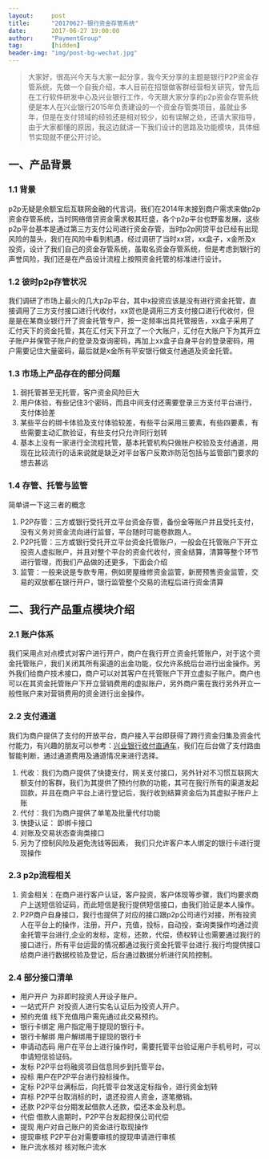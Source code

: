 ```yaml
---                                               
layout:     post                  
title:      "20170627-银行资金存管系统"                                                 
date:       2017-06-27 19:00:00                                                 
author:     "PaymentGroup"            
tag:		[hidden]      
header-img: "img/post-bg-wechat.jpg"           
---          
```



>大家好，很高兴今天与大家一起分享，我今天分享的主题是银行P2P资金存管系统，先做一个自我介绍，本人目前在招银做客群经营相关研究，曾先后在工行软件研发中心及兴业银行工作，今天跟大家分享的p2p资金存管系统便是本人在兴业银行2015年负责建设的一个资金存管类项目，虽就业多年，但是在支付领域的经验还是相对较少，如有误解之处，还请大家指导，由于大家都懂的原因，我这边就讲一下我们设计的思路及功能模块，具体细节实现就不便公开讨论。

## 一、产品背景

### 1.1 背景

p2p无疑是余额宝后互联网金融的代言词，我们在2014年末接到商户需求来做p2p资金存管系统，当时网络借贷资金需求极其旺盛，各个p2p平台也野蛮发展，这些p2p平台基本是通过第三方支付公司进行资金存管，当时p2p网贷平台已经有出现风险的苗头，我们在风险中看到机遇，经过调研了当时xx贷，xx盒子，x金所及x投资，设计了我们自己的资金存管系统，虽取名资金存管系统，但是考虑到银行的声誉风险，我们还是在产品设计流程上按照资金托管的标准进行设计。

### 1.2 彼时p2p存管状况

我们调研了市场上最火的几大p2p平台，其中x投资应该是没有进行资金托管，直接调用了三方支付接口进行代收付，xx贷也是调用三方支付接口进行代收付，但是是在某商业银行开了资金托管专户，按一定频率出具托管报告，xx盒子采用了汇付天下的资金托管，其在汇付天下开立了一个大账户，汇付在大账户下为其开立子账户并保管子账户的登录及查询密码，再加上xx盒子自身平台的登录密码，用户需要记住大量密码，最后就是x金所有平安银行做支付通道及资金托管。

### 1.3 市场上产品存在的部分问题

1. 弱托管甚至无托管，客户资金风险巨大
2. 用户体验，有些记住3个密码，而且中间支付还需要登录三方支付平台进行，支付体验差
3. 某些平台的绑卡体验及支付体验较差，有些平台采用三要素，有些四要素，有些需要主动汇款验证，有些支付只允许同行划转
4. 基本上没有一家进行全流程托管，基本托管机构只做账户校验及支付通道，用现在比较流行的话来说就是缺乏对平台客户反欺诈防范包括与监管部门要求的想去甚远

### 1.4 存管、托管与监管

简单讲一下这三者的概念

1. P2P存管：三方或银行受托开立平台资金存管，备份金等账户并且受托支付，没有义务对资金流向进行监督，平台随时可能卷款跑人。
2. P2P托管：三方或银行受托开立平台资金托管账户，一般会在托管账户下开立投资人虚拟账户，并且对整个平台的资金代收付，资金结算，清算等整个环节进行管理，而我们产品做的还更多，下面会介绍
3. 监管：一般来说是专款专用，例如房屋维修资金监管，新房预售资金监管，交易的双放都在银行开户，银行监管整个交易的流程后进行资金清算


## 二、我行产品重点模块介绍

### 2.1 账户体系


我们采用点对点模式对客户进行开户，商户在我行开立资金托管账户，对于这个资金托管账户，我们关闭其所有渠道的出金功能，仅允许系统后台进行出金操作。另外我们给商户技术接口，商户可以对其客户在托管账户下开立虚拟子账户。商户也可以在其资金托管账户下开立营销费用的虚拟账户，另外商户需在我行另外开立一般性账户来对营销费用的资金进行出金操作。



### 2.2 支付通道
我们为商户提供了支付的开放平台，商户接入平台即获得了跨行资金归集及资金代付能力，有兴趣的朋友可以参考：[兴业银行收付直通车](https://pay.cib.com.cn/merchant/login.do)，我们在后台做了支付路由智能判断，通过通道费用及通道情况来进行选择。
1. 代收：我们为商户提供了快捷支付，网关支付接口，另外针对不习惯互联网大额支付的客群，我们为其提供了预约付款的功能，其可在我行所有的渠道发起回款，并且在商户平台上进行登记后，我行收到结算资金后为其虚拟子账户上账  
2. 代付：我们为商户提供了单笔及批量代付功能  
3. 快捷认证： 即绑卡接口  
3. 对账及交易状态查询类接口  
4. 另为了控制风险及避免洗钱等因素， 我们只允许客户本人绑定的银行卡进行提现操作  

### 2.3 p2p流程相关

1. 资金相关：在商户进行客户认证，客户投资，客户体现等步骤，我们均要求商户上送短信验证码，而此短信是我行提供短信接口，由我们验证是本人操作。
2. P2P商户自身接口，我行也提供了对应的接口跟p2p公司进行对接，所有投资人在平台上的操作，注册，开户，充值，投标，自动投，查询类操作均通过资金托管平台进行,企业的发标，定标，还款，代偿，债权转让也需要通过我行的接口进行，所有平台运营的情况都通过我行资金托管平台进行.我行均提供接口给商户进行数据校验及登记，后台通过数据分析进行风险控制。

### 2.4 部分接口清单

* 用户开户	为非即时投资人开设子账户。
* 一站式开户	对投资人进行实名认证后为投资人开户。
* 预约充值	线下充值用户需先通过此交易预约。
* 银行卡绑定	用户指定用于提现的银行卡。
* 银行卡解绑	用户解绑用于提现的银行卡
* 申请动态码 用户在平台上进行操作时，需要托管平台验证用户手机号时，可以申请短信验证码。
* 发标	P2P平台将融资项目信息同步到托管平台。
* 投标	用户在P2P平台进行投标操作。
* 定标	P2P平台满标后，向托管平台发送定标指令，进行资金划转
* 弃标	P2P平台取消标的时，退还投资人资金，逐笔撤销。
* 还款	P2P平台分期发起借款人还款，偿还本金及利息。
* 代偿	借款人逾期时，P2P平台发起担保公司代偿
* 提现	用户对自己账户的资金进行取现操作
* 提现审核	P2P平台对需要审核的提现申请进行审核
* 账户流水核对	核对账户流水
